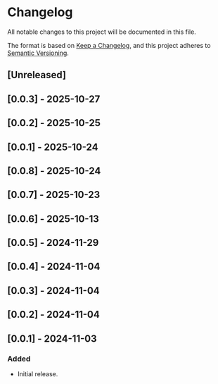 # Changelog

All notable changes to this project will be documented in this file.

The format is based on [Keep a Changelog](https://keepachangelog.com/en/1.0.0/),
and this project adheres to [Semantic Versioning](https://semver.org/spec/v2.0.0.html).

## [Unreleased]

## [0.0.3] - 2025-10-27

## [0.0.2] - 2025-10-25

## [0.0.1] - 2025-10-24

## [0.0.8] - 2025-10-24

## [0.0.7] - 2025-10-23

## [0.0.6] - 2025-10-13

## [0.0.5] - 2024-11-29

## [0.0.4] - 2024-11-04

## [0.0.3] - 2024-11-04

## [0.0.2] - 2024-11-04

## [0.0.1] - 2024-11-03

### Added
- Initial release.
